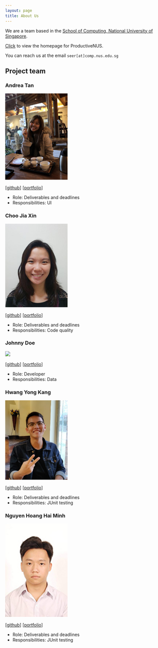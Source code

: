 ```yaml
---
layout: page
title: About Us
---
```


We are a team based in the [School of Computing, National University of Singapore](http://www.comp.nus.edu.sg).

[Click](https://ay2021s1-cs2103t-f11-3.github.io/tp/) to view the homepage for ProductiveNUS.

You can reach us at the email `seer[at]comp.nus.edu.sg`

## Project team

### Andrea Tan

<img src="images/andreatanky.png" width="200px">

[[github](https://github.com/andreatanky)]
[[portfolio](team/andreatanky.md)]

* Role: Deliverables and deadlines
* Responsibilities: UI 
     

### Choo Jia Xin

<img src="images/choojiaxin.png" width="200px">

[[github](http://github.com/ChooJiaXin)]
[[portfolio](team/choojiaxin.md)]

* Role: Deliverables and deadlines
* Responsibilities: Code quality

### Johnny Doe

<img src="images/johndoe.png" width="200px">

[[github](http://github.com/johndoe)] [[portfolio](team/johndoe.md)]

* Role: Developer
* Responsibilities: Data

### Hwang Yong Kang

<img src="images/hyngkng.png" width="200px">

[[github](http://github.com/hyngkng)]
[[portfolio](team/hyngkng.md)]

* Role: Deliverables and deadlines
* Responsibilities: JUnit testing

### Nguyen Hoang Hai Minh

<img src="images/minhhhnguyen2000.png" width="200px">

[[github](http://github.com/minhhhnguyen2000)]
[[portfolio](team/minhhhnguyen2000.md)]

* Role: Deliverables and deadlines
* Responsibilities: JUnit testing
